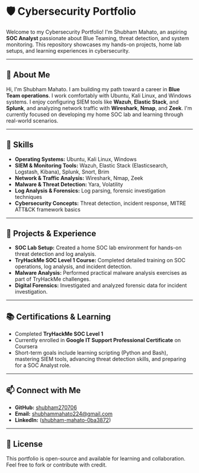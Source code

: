 # 🛡️ Cybersecurity Portfolio

Welcome to my Cybersecurity Portfolio! I'm Shubham Mahato, an aspiring **SOC Analyst** passionate about Blue Teaming, threat detection, and system monitoring. This repository showcases my hands-on projects, home lab setups, and learning experiences in cybersecurity.

---

## 👤 About Me

Hi, I'm Shubham Mahato. I am building my path toward a career in **Blue Team operations**. I work comfortably with Ubuntu, Kali Linux, and Windows systems. I enjoy configuring SIEM tools like **Wazuh**, **Elastic Stack**, and **Splunk**, and analyzing network traffic with **Wireshark**, **Nmap**, and **Zeek**. I'm currently focused on developing my home SOC lab and learning through real-world scenarios.

---

## 🧰 Skills

- **Operating Systems:** Ubuntu, Kali Linux, Windows  
- **SIEM & Monitoring Tools:** Wazuh, Elastic Stack (Elasticsearch, Logstash, Kibana), Splunk, Snort, Brim  
- **Network & Traffic Analysis:** Wireshark, Nmap, Zeek  
- **Malware & Threat Detection:** Yara, Volatility  
- **Log Analysis & Forensics:** Log parsing, forensic investigation techniques  
- **Cybersecurity Concepts:** Threat detection, incident response, MITRE ATT&CK framework basics  

---

## 🧪 Projects & Experience

- **SOC Lab Setup:** Created a home SOC lab environment for hands-on threat detection and log analysis.  
- **TryHackMe SOC Level 1 Course:** Completed detailed training on SOC operations, log analysis, and incident detection.  
- **Malware Analysis:** Performed practical malware analysis exercises as part of TryHackMe challenges.  
- **Digital Forensics:** Investigated and analyzed forensic data for incident investigation.

---

## 📚 Certifications & Learning

- Completed **TryHackMe SOC Level 1**  
- Currently enrolled in **Google IT Support Professional Certificate** on Coursera  
- Short-term goals include learning scripting (Python and Bash), mastering SIEM tools, advancing threat detection skills, and preparing for a SOC Analyst role.

---

## 📫 Connect with Me

- **GitHub:** [shubham270706](https://github.com/shubham270706)  
- **Email:** shubhammahato224@gmail.com  
- **LinkedIn:** ([shubham-mahato-0ba3872](https://www.linkedin.com/in/shubham-mahato-0ba387299/))
---

## 📜 License

This portfolio is open-source and available for learning and collaboration. Feel free to fork or contribute with credit.

